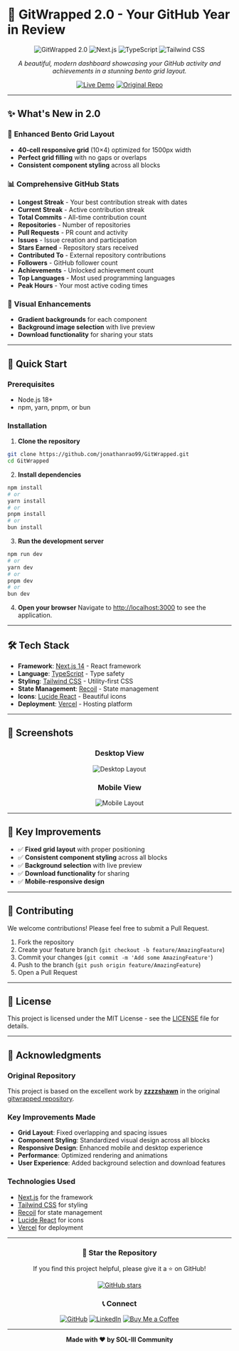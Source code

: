 # 🎉 GitWrapped 2.0 - Your GitHub Year in Review

<div align="center">

![GitWrapped 2.0](https://img.shields.io/badge/GitWrapped-2.0-blue?style=for-the-badge&logo=github)
![Next.js](https://img.shields.io/badge/Next.js-14-black?style=for-the-badge&logo=next.js)
![TypeScript](https://img.shields.io/badge/TypeScript-5.0-blue?style=for-the-badge&logo=typescript)
![Tailwind CSS](https://img.shields.io/badge/Tailwind_CSS-3.3-38B2AC?style=for-the-badge&logo=tailwind-css)

*A beautiful, modern dashboard showcasing your GitHub activity and achievements in a stunning bento grid layout.*

[![Live Demo](https://img.shields.io/badge/Live%20Demo-View%20Project-green?style=for-the-badge&logo=vercel)](https://git-wrapped-tau.vercel.app)
[![Original Repo](https://img.shields.io/badge/Original%20Repo-zzzzshawn%2Fgitwrapped-blue?style=for-the-badge&logo=github)](https://github.com/zzzzshawn/gitwrapped)

</div>

---

## ✨ What's New in 2.0

### 🎯 **Enhanced Bento Grid Layout**
- **40-cell responsive grid** (10×4) optimized for 1500px width
- **Perfect grid filling** with no gaps or overlaps
- **Consistent component styling** across all blocks

### 📊 **Comprehensive GitHub Stats**
- **Longest Streak** - Your best contribution streak with dates
- **Current Streak** - Active contribution streak
- **Total Commits** - All-time contribution count
- **Repositories** - Number of repositories
- **Pull Requests** - PR count and activity
- **Issues** - Issue creation and participation
- **Stars Earned** - Repository stars received
- **Contributed To** - External repository contributions
- **Followers** - GitHub follower count
- **Achievements** - Unlocked achievement count
- **Top Languages** - Most used programming languages
- **Peak Hours** - Your most active coding times

### 🎨 **Visual Enhancements**
- **Gradient backgrounds** for each component
- **Background image selection** with live preview
- **Download functionality** for sharing your stats

---

## 🚀 Quick Start

### Prerequisites
- Node.js 18+ 
- npm, yarn, pnpm, or bun

### Installation

1. **Clone the repository**
```bash
git clone https://github.com/jonathanrao99/GitWrapped.git
cd GitWrapped
```

2. **Install dependencies**
```bash
npm install
# or
yarn install
# or
pnpm install
# or
bun install
```

3. **Run the development server**
```bash
npm run dev
# or
yarn dev
# or
pnpm dev
# or
bun dev
```

4. **Open your browser**
Navigate to [http://localhost:3000](http://localhost:3000) to see the application.

---

## 🛠️ Tech Stack

- **Framework**: [Next.js 14](https://nextjs.org/) - React framework
- **Language**: [TypeScript](https://www.typescriptlang.org/) - Type safety
- **Styling**: [Tailwind CSS](https://tailwindcss.com/) - Utility-first CSS
- **State Management**: [Recoil](https://recoiljs.org/) - State management
- **Icons**: [Lucide React](https://lucide.dev/) - Beautiful icons
- **Deployment**: [Vercel](https://vercel.com/) - Hosting platform

---

## 📱 Screenshots

<div align="center">

### Desktop View
![Desktop Layout](public/desktop.png)

### Mobile View  
![Mobile Layout](public/mobile.png)

</div>

---

## 🎯 Key Improvements

- ✅ **Fixed grid layout** with proper positioning
- ✅ **Consistent component styling** across all blocks
- ✅ **Background selection** with live preview
- ✅ **Download functionality** for sharing
- ✅ **Mobile-responsive design**

---

## 🤝 Contributing

We welcome contributions! Please feel free to submit a Pull Request.

1. Fork the repository
2. Create your feature branch (`git checkout -b feature/AmazingFeature`)
3. Commit your changes (`git commit -m 'Add some AmazingFeature'`)
4. Push to the branch (`git push origin feature/AmazingFeature`)
5. Open a Pull Request

---

## 📄 License

This project is licensed under the MIT License - see the [LICENSE](LICENSE) file for details.

---

## 🙏 Acknowledgments

### Original Repository
This project is based on the excellent work by **[zzzzshawn](https://github.com/zzzzshawn)** in the original [gitwrapped repository](https://github.com/zzzzshawn/gitwrapped).

### Key Improvements Made
- **Grid Layout**: Fixed overlapping and spacing issues
- **Component Styling**: Standardized visual design across all blocks
- **Responsive Design**: Enhanced mobile and desktop experience
- **Performance**: Optimized rendering and animations
- **User Experience**: Added background selection and download features

### Technologies Used
- [Next.js](https://nextjs.org/) for the framework
- [Tailwind CSS](https://tailwindcss.com/) for styling
- [Recoil](https://recoiljs.org/) for state management
- [Lucide React](https://lucide.dev/) for icons
- [Vercel](https://vercel.com/) for deployment

---

<div align="center">

### 🌟 Star the Repository
If you find this project helpful, please give it a ⭐ on GitHub!

[![GitHub stars](https://img.shields.io/github/stars/jonathanrao99/GitWrapped?style=social)](https://github.com/jonathanrao99/GitWrapped)

### 📞 Connect
[![GitHub](https://img.shields.io/badge/GitHub-100000?style=for-the-badge&logo=github&logoColor=white)](https://github.com/jonathanrao99)
[![LinkedIn](https://img.shields.io/badge/LinkedIn-0077B5?style=for-the-badge&logo=linkedin&logoColor=white)](https://www.linkedin.com/in/jonathanrao99)
[![Buy Me a Coffee](https://img.shields.io/badge/Buy%20Me%20a%20Coffee-support%20me-FFDD00?style=for-the-badge&logo=buy-me-a-coffee&logoColor=black)](https://buymeacoffee.com/jonathanthota)

---

**Made with ❤️ by SOL-III Community**

</div>
